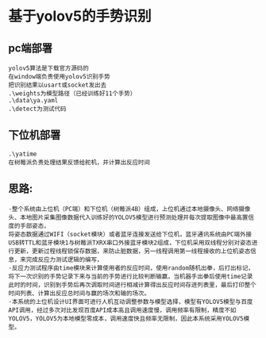 # 基于yolov5的手势识别
## pc端部署
    yolov5算法是下载官方源码的
    在window端负责使用yolov5识别手势
    把识别结果以usart或socket发出去
    .\weights为模型路径（已经训练好11个手势）
    .\data\ya.yaml
    .\detect为测试代码
## 下位机部署
    .\yatime
    在树莓派负责处理结果反馈给舵机，并计算出反应时间
## 思路:
    ·整个系统由上位机（PC端）和下位机（树莓派4B）组成，上位机通过本地摄像头、网络摄像头、本地图片采集图像数据代入训练好的YOLOV5模型进行预测处理并每次提取图像中最高置信度的手部姿态，
    将姿态数据通过WIFI（socket模块）或者蓝牙连接发送给下位机，蓝牙通讯系统由PC端外接USB转TTL和蓝牙模块1与树莓派TXRX串口外接蓝牙模块2组成，下位机采用双线程分别对姿态进行更新，更新过程线程锁保存数据，来防止脏数据，另一线程调用第一线程接收的上位机姿态信息，来完成反应力测试逻辑的编写，
    ·反应力测试程序由time模块来计算使用者的反应时间，使用random随机出拳，后打出标记，将下一次识别的手势记录下来与当前的手势进行比较判断输赢，当机器手出拳后使用time记录此时的时间，识别到手势后再次调取时间进行相减计算得出反应时间存进列表里，最后打印整个时间列表、计算出反应总时间与赢的场次和输的场次。
    ·本系统的上位机设计UI界面可进行人机互动调整参数与模型选择，模型有YOLOV5模型与百度API调用，经过多次对比发现百度API成本高且调用速度慢，调用频率有限制，精度不如YOLOV5，YOLOV5为本地模型零成本，调用速度快且频率无限制，因此本系统采用YOLOV5模型。


